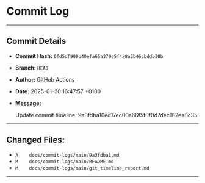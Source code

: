 # Commit Log

---

## Commit Details

- **Commit Hash:**   `0fd5df900b40efa65a379e5f4a8a3b46cbddb38b`
- **Branch:**        `HEAD`
- **Author:**        GitHub Actions
- **Date:**          2025-01-30 16:47:57 +0100
- **Message:**

  Update commit timeline: 9a3fdba16ed17ec00a66f5f0f0d7dec912ea8c35

---

## Changed Files:

- `A	docs/commit-logs/main/9a3fdba1.md`
- `M	docs/commit-logs/main/README.md`
- `M	docs/commit-logs/main/git_timeline_report.md`

---
